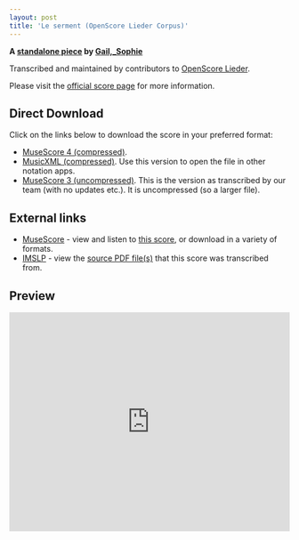```yaml
---
layout: post
title: 'Le serment (OpenScore Lieder Corpus)'
---
```


__A [standalone piece](https://fourscoreandmore.org/openscore/lieder/Gail%2C_Sophie/_/) by [Gail,_Sophie](https://fourscoreandmore.org/openscore/lieder/Gail%2C_Sophie)__

Transcribed and maintained by contributors to [OpenScore Lieder].

Please visit the [official score page] for more information.

[official score page]: https://musescore.com/openscore-lieder-corpus/scores/6604249
[OpenScore Lieder]: https://musescore.com/openscore-lieder-corpus

## Direct Download

Click on the links below to download the score in your preferred format:
- [MuseScore 4 (compressed)](https://fourscoreandmore.org/openscore/lieder/Gail%2C_Sophie/_/Le_serment.mscz).
- [MusicXML (compressed)](https://fourscoreandmore.org/openscore/lieder/Gail%2C_Sophie/_/Le_serment.mxl). Use this version to open the file in other notation apps.
- [MuseScore 3 (uncompressed)](https://raw.githubusercontent.com/OpenScore/Lieder/refs/heads/main/scores/Gail%2C_Sophie/_/Le_serment/lc6604249.mscx). This is the version as transcribed by our team (with no updates etc.). It is uncompressed (so a larger file).

## External links

- [MuseScore] - view and listen to [this score][MuseScore], or download in a variety of formats.
- [IMSLP] - view the [source PDF file(s)][IMSLP] that this score was transcribed from.

[MuseScore]: https://musescore.com/score/6604249
[IMSLP]: https://imslp.org/wiki/Special:ReverseLookup/173063

## Preview

<iframe width="100%" height="394" src="https://musescore.com/openscore-lieder-corpus/scores/6604249/embed" frameborder="0" allowfullscreen allow="autoplay; fullscreen"></iframe>

